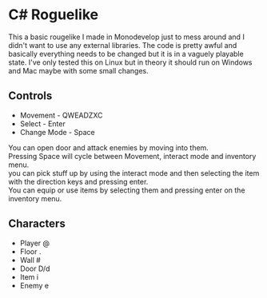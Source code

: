# C# Roguelike
This a basic rougelike I made in Monodevelop just to mess around and I didn't want to use any external libraries.
The code is pretty awful and basically everything needs to be changed but it is in a vaguely playable state.
I've only tested this on Linux but in theory it should run on Windows and Mac maybe with some small changes.

## Controls
  * Movement - QWEADZXC
  * Select - Enter
  * Change Mode - Space

You can open door and attack enemies by moving into them.  
Pressing Space will cycle between Movement, interact mode and inventory menu.  
you can pick stuff up by using the interact mode and then selecting the item with the direction keys and pressing enter.  
You can equip or use items by selecting them and pressing enter on the inventory menu.  

## Characters
* Player @
* Floor .
* Wall #
* Door D/d
* Item i
* Enemy e
